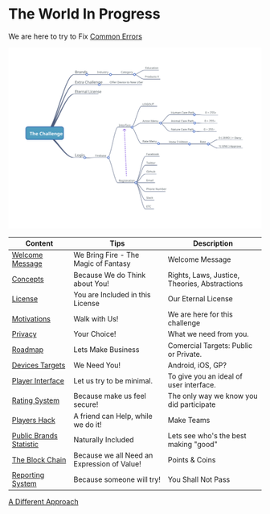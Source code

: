 # The World In Progress

We are here to try to Fix [Common Errors](./404.md)

![](./images/Challenge.svg?raw=true)

| Content | Tips | Description |  
| --- | --- | --- |
| [Welcome Message](./Welcome/README.md) | We Bring Fire - The Magic of Fantasy | Welcome Message | 
| [Concepts](./Concerns/HR.md) | Because We do Think about You! | Rights, Laws, Justice, Theories, Abstractions |
| [License](https://github.com/odicforcesounds/Eternal-License/blob/master/LICENSE) | You are Included in this License | Our Eternal License | 
| [Motivations](./Path/README.md) | Walk with Us! | We are here for this challenge |
| [Privacy](./Privacy/README.md) | Your Choice! | What we need from you. |
| [Roadmap](./About/README.md) | Lets Make Business | Comercial Targets: Public or Private. |
| [Devices Targets](./Devices/README.md) | We Need You! | Android, iOS, GP? |
| [Player Interface](./UserInterface/README.md) | Let us try to be minimal. | To give you an ideal of user interface. |
| [Rating System](./Rating/README.md) | Because make us feel secure! | The only way we know you did participate |
| [Players Hack](./README.md) | A friend can Help, while we do it! | Make Teams |
| [Public Brands Statistic](./README.md) | Naturally Included | Lets see who's the best making "good" |
| [The Block Chain](./OdicPoints/README.md) | Because we all Need an Expression of Value! | Points & Coins |
| [Reporting System](./BlackBox/README.md) | Because someone will try! | You Shall Not Pass |

[A Different Approach](./WIKI.md)